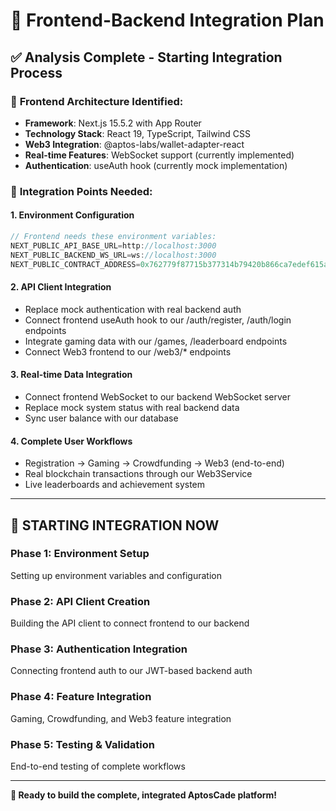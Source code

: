 # 🔗 Frontend-Backend Integration Plan

## ✅ Analysis Complete - Starting Integration Process

### 🎯 **Frontend Architecture Identified:**
- **Framework**: Next.js 15.5.2 with App Router
- **Technology Stack**: React 19, TypeScript, Tailwind CSS
- **Web3 Integration**: @aptos-labs/wallet-adapter-react
- **Real-time Features**: WebSocket support (currently implemented)
- **Authentication**: useAuth hook (currently mock implementation)

### 🔌 **Integration Points Needed:**

#### **1. Environment Configuration**
```typescript
// Frontend needs these environment variables:
NEXT_PUBLIC_API_BASE_URL=http://localhost:3000
NEXT_PUBLIC_BACKEND_WS_URL=ws://localhost:3000
NEXT_PUBLIC_CONTRACT_ADDRESS=0x762779f87715b377314b79420b866ca7edef615a86d0d998f733e3f5c7113f89
```

#### **2. API Client Integration**
- Replace mock authentication with real backend auth
- Connect frontend useAuth hook to our /auth/register, /auth/login endpoints
- Integrate gaming data with our /games, /leaderboard endpoints
- Connect Web3 frontend to our /web3/* endpoints

#### **3. Real-time Data Integration**
- Connect frontend WebSocket to our backend WebSocket server
- Replace mock system status with real backend data
- Sync user balance with our database

#### **4. Complete User Workflows**
- Registration → Gaming → Crowdfunding → Web3 (end-to-end)
- Real blockchain transactions through our Web3Service
- Live leaderboards and achievement system

---

## 🚀 **STARTING INTEGRATION NOW**

### **Phase 1: Environment Setup**
Setting up environment variables and configuration

### **Phase 2: API Client Creation**
Building the API client to connect frontend to our backend

### **Phase 3: Authentication Integration**
Connecting frontend auth to our JWT-based backend auth

### **Phase 4: Feature Integration**
Gaming, Crowdfunding, and Web3 feature integration

### **Phase 5: Testing & Validation**
End-to-end testing of complete workflows

---

**🎯 Ready to build the complete, integrated AptosCade platform!**
